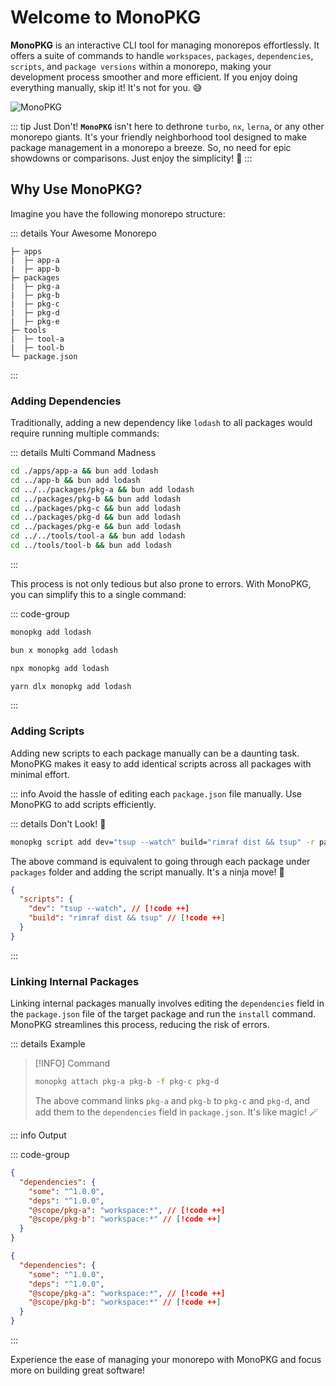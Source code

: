# Welcome to MonoPKG

**MonoPKG** is an interactive CLI tool for managing monorepos effortlessly. It offers a suite of commands to handle
`workspaces`, `packages`, `dependencies`, `scripts`, and `package versions` within a monorepo, making your development
process
smoother and more efficient. If you enjoy doing everything manually, skip it! It's not for you. 😅

![MonoPKG](/overview.jpg)

::: tip Just Don't!
**`MonoPKG`** isn't here to dethrone `turbo`, `nx`, `lerna`, or any other monorepo giants. It's your friendly
neighborhood tool designed to make package management in a monorepo a breeze. So, no need for epic showdowns or
comparisons. Just enjoy the simplicity! 🍺
:::

## Why Use MonoPKG?

Imagine you have the following monorepo structure:

::: details Your Awesome Monorepo

```plaintext
├─ apps
|  ├─ app-a
|  ├─ app-b
├─ packages
|  ├─ pkg-a
|  ├─ pkg-b
|  ├─ pkg-c
|  ├─ pkg-d
|  ├─ pkg-e
├─ tools
|  ├─ tool-a
|  ├─ tool-b
└─ package.json
```

:::

### Adding Dependencies

Traditionally, adding a new dependency like `lodash` to all packages would require running multiple commands:

::: details Multi Command Madness

```sh
cd ./apps/app-a && bun add lodash
cd ../app-b && bun add lodash
cd ../../packages/pkg-a && bun add lodash
cd ../packages/pkg-b && bun add lodash
cd ../packages/pkg-c && bun add lodash
cd ../packages/pkg-d && bun add lodash
cd ../packages/pkg-e && bun add lodash
cd ../../tools/tool-a && bun add lodash
cd ../tools/tool-b && bun add lodash
```

:::

This process is not only tedious but also prone to errors. With MonoPKG, you can simplify this to a single command:

::: code-group

```sh [Global]
monopkg add lodash
```

```sh [Bun]
bun x monopkg add lodash
```

```sh [NPM]
npx monopkg add lodash
```

```sh [Yarn]
yarn dlx monopkg add lodash
```

:::

### Adding Scripts

Adding new scripts to each package manually can be a daunting task. MonoPKG makes it easy to add identical scripts
across all packages with minimal effort.

::: info
Avoid the hassle of editing each `package.json` file manually. Use MonoPKG to add scripts efficiently.

::: details Don't Look! 🥷

```sh
monopkg script add dev="tsup --watch" build="rimraf dist && tsup" -r packages
```

The above command is equivalent to going through each package under `packages` folder and adding the script manually.
It's a ninja move! 🥷

```json
{
  "scripts": {
    "dev": "tsup --watch", // [!code ++]
    "build": "rimraf dist && tsup" // [!code ++]
  }
}
```

:::

### Linking Internal Packages

Linking internal packages manually involves editing the `dependencies` field in the `package.json` file of the target
package and run the `install` command. MonoPKG streamlines this process, reducing the risk of errors.

::: details Example

> [!INFO] Command
> ```sh [command]
> monopkg attach pkg-a pkg-b -f pkg-c pkg-d
> ```
> The above command links `pkg-a` and `pkg-b` to `pkg-c` and `pkg-d`, and add them to the `dependencies` field in
> `package.json`. It's like magic! 🪄

::: info Output

::: code-group

```json [pkg-c/package.json]
{
  "dependencies": {
    "some": "^1.0.0",
    "deps": "^1.0.0",
    "@scope/pkg-a": "workspace:*", // [!code ++]
    "@scope/pkg-b": "workspace:*" // [!code ++]
  }
}
```

```json [pkg-d/package.json]
{
  "dependencies": {
    "some": "^1.0.0",
    "deps": "^1.0.0",
    "@scope/pkg-a": "workspace:*", // [!code ++]
    "@scope/pkg-b": "workspace:*" // [!code ++]
  }
}
```

:::

Experience the ease of managing your monorepo with MonoPKG and focus more on building great software!
